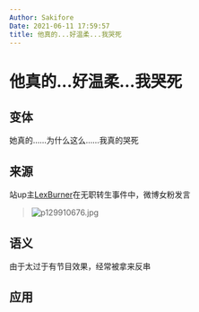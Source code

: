 ```yaml
---
Author: Sakifore
Date: 2021-06-11 17:59:57
title: 他真的...好温柔...我哭死
---
```

# 他真的...好温柔...我哭死

## 变体

她真的……为什么这么……我真的哭死

## 来源

站up主[LexBurner](https://space.bilibili.com/777536)在无职转生事件中，微博女粉发言

>![p129910676.jpg](/img/pics/p129910676.jpg)

## 语义

由于太过于有节目效果，经常被拿来反串

## 应用

